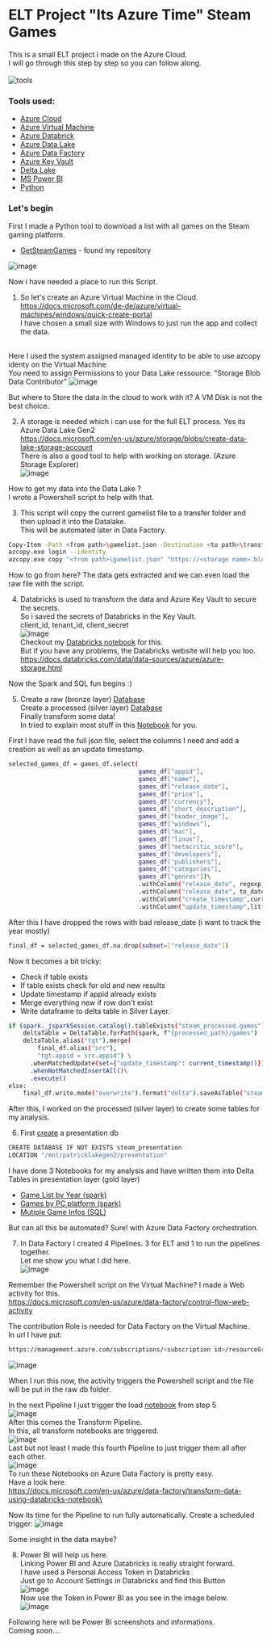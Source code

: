 # ELT Project "Its Azure Time" Steam Games

This is a small ELT project i made on the Azure Cloud.\
I will go through this step by step so you can follow along.
\
\
![tools](https://user-images.githubusercontent.com/108484798/189981171-ec61e796-05bc-4c74-9e75-7b1a02748734.png)

### Tools used:
- [Azure Cloud](https://azure.microsoft.com/)
- [Azure Virtual Machine](https://azure.microsoft.com/en-us/services/virtual-machines/)
- [Azure Databrick](https://azure.microsoft.com/en-us/products/databricks/#overview)
- [Azure Data Lake](https://azure.microsoft.com/en-us/services/storage/data-lake-storage/)
- [Azure Data Factory](https://azure.microsoft.com/en-us/products/data-factory/)
- [Azure Key Vault](https://azure.microsoft.com/en-us/services/key-vault/)
- [Delta Lake](https://docs.microsoft.com/en-us/azure/synapse-analytics/spark/apache-spark-what-is-delta-lake)
- [MS Power BI](https://powerbi.microsoft.com/en-us/)
- [Python](https://www.python.org/)

### Let's begin
First I made a Python tool to download a list with all games on the Steam gaming platform.


* [GetSteamGames](https://github.com/PatrickDegner/GetSteamGames) - found my repository

![image](https://user-images.githubusercontent.com/108484798/189935791-2e08f432-70fd-4291-b14d-c861950ec14a.png)

Now i have needed a place to run this Script.
1. So let's create an Azure Virtual Machine in the Cloud.\
https://docs.microsoft.com/de-de/azure/virtual-machines/windows/quick-create-portal \
I have chosen a small size with Windows to just run the app and collect the data.


\
Here I used the system assigned managed identity to be able to use azcopy identy on the Virtual Machine\
You need to assign Permissions to your Data Lake ressource. "Storage Blob Data Contributor"
![image](https://user-images.githubusercontent.com/108484798/189943477-01815de3-ac54-45ab-afde-7225b09c6bd8.png)


But where to Store the data in the cloud to work with it? A VM Disk is not the best choice.

2. A storage is needed which i can use for the full ELT process. Yes its Azure Data Lake Gen2\
https://docs.microsoft.com/en-us/azure/storage/blobs/create-data-lake-storage-account \
There is also a good tool to help with working on storage. (Azure Storage Explorer)\
![image](https://user-images.githubusercontent.com/108484798/189942304-b47531ae-41fb-471a-88d2-fec135e532bb.png)


How to get my data into the Data Lake ?\
I wrote a Powershell script to help with that.

3. This script will copy the current gamelist file to a transfer folder and then upload it into the Datalake.\
This will be automated later in Data Factory.
```sh
Copy-Item -Path <from path>\gamelist.json -Destination <to path>\transfer -Recurse -force
azcopy.exe login --identity
azcopy.exe copy "<from path>\gamelist.json" "https://<storage name>.blob.core.windows.net/<folder>/" --overwrite=True
```


How to go from here? The data gets extracted and we can even load the raw file with the script.

4. Databricks is used to transform the data and Azure Key Vault to secure the secrets.\
So i saved the secrets of Databricks in the Key Vault.\
client_id, tenant_id, client_secret\
![image](https://user-images.githubusercontent.com/108484798/189952899-b8817474-fc24-4f4a-83e2-eac164789e8c.png) \
Checkout my [Databricks notebook](https://github.com/PatrickDegner/ItsAzureTimeELT/blob/main/1.setup/mount_adls.ipynb) for this. \
But if you have any problems, the Databricks website will help you too.\
https://docs.databricks.com/data/data-sources/azure/azure-storage.html


Now the Spark and SQL fun begins :)

5. Create a raw (bronze layer) [Database](https://github.com/PatrickDegner/ItsAzureTimeELT/blob/main/3.load/0.create_raw_database.sql) \
Create a processed (silver layer) [Database](https://github.com/PatrickDegner/ItsAzureTimeELT/blob/main/3.load/1.create_processed_database.sql) \
Finally transform some data!\
In tried to explain most stuff in this [Notebook](https://github.com/PatrickDegner/ItsAzureTimeELT/blob/main/3.load/2.ingest_steam_file.ipynb) for you.

First I have read the full json file, select the columns I need and add a creation as well as an update timestamp.
```sh
selected_games_df = games_df.select(
                                    games_df["appid"],
                                    games_df["name"],
                                    games_df["release_date"],
                                    games_df["price"],
                                    games_df["currency"],
                                    games_df["short_description"],
                                    games_df["header_image"],
                                    games_df["windows"],
                                    games_df["mac"],
                                    games_df["linux"],
                                    games_df["metacritic_score"],
                                    games_df["developers"],
                                    games_df["publishers"],
                                    games_df["categories"],
                                    games_df["genres"])\
                                    .withColumn("release_date", regexp_replace("release_date", ",", ''))\
                                    .withColumn("release_date", to_date("release_date", format='d MMM yyyy'))\
                                    .withColumn("create_timestamp",current_timestamp())\
                                    .withColumn("update_timestamp",lit(""))
```
After this I have dropped the rows with bad release_date (i want to track the year mostly)
```sh
final_df = selected_games_df.na.drop(subset=["release_date"])
```

Now it becomes a bit tricky:
* Check if table exists
* If table exists check for old and new results
* Update timestamp if appid already exists
* Merge everything new if row don't exist
* Write dataframe to delta table in Silver Layer.
```sh
if (spark._jsparkSession.catalog().tableExists("steam_processed.games")):
    deltaTable = DeltaTable.forPath(spark, f"{processed_path}/games")
    deltaTable.alias("tgt").merge(
        final_df.alias("src"),
        "tgt.appid = src.appid") \
      .whenMatchedUpdate(set={"update_timestamp": current_timestamp()}) \
      .whenNotMatchedInsertAll()\
      .execute()
else:
    final_df.write.mode("overwrite").format("delta").saveAsTable("steam_processed.games")
```

After this, I worked on the processed (silver layer) to create some tables for my analysis.

6. First [create](https://github.com/PatrickDegner/ItsAzureTimeELT/blob/main/4.transform/0.create_presentation_database.sql) a presentation db
```sh
CREATE DATABASE IF NOT EXISTS steam_presentation 
LOCATION "/mnt/patricklakegen2/presentation"
```
I have done 3 Notebooks for my analysis and have written them into Delta Tables in presentation layer (gold layer)
* [Game List by Year (spark)](https://github.com/PatrickDegner/ItsAzureTimeELT/blob/main/4.transform/1.game_list_by_year.ipynb)
* [Games by PC platform (spark)](https://github.com/PatrickDegner/ItsAzureTimeELT/blob/main/4.transform/2.games_by_pc_platforms.ipynb)
* [Mutiple Game Infos (SQL)](https://github.com/PatrickDegner/ItsAzureTimeELT/blob/main/4.transform/3.game_infos.sql)


But can all this be automated? Sure! with Azure Data Factory orchestration.

7. In Data Factory I created 4 Pipelines. 3 for ELT and 1 to run the pipelines together.\
Let me show you what I did here.\
![image](https://user-images.githubusercontent.com/108484798/189960372-96aefe49-a9c4-4069-86d7-54bad6710cd2.png)

Remember the Powershell script on the Virtual Machine? I made a Web activity for this.\
https://docs.microsoft.com/en-us/azure/data-factory/control-flow-web-activity

The contribution Role is needed for Data Factory on the Virtual Machine.\
In url I have put:
```sh
https://management.azure.com/subscriptions/<subscription id>/resourceGroups/<resource name>/providers/Microsoft.Compute/virtualMachines/<VM name>/runCommand?api-version=2021-07-01
```
![image](https://user-images.githubusercontent.com/108484798/189961715-171a214b-b778-4777-ad61-aa86952fdead.png)

When I run this now, the activity triggers the Powershell script and the file will be put in the raw db folder.

In the next Pipeline I just trigger the load [notebook](https://github.com/PatrickDegner/ItsAzureTimeELT/blob/main/3.load/2.ingest_steam_file.ipynb) from step 5 \
![image](https://user-images.githubusercontent.com/108484798/189962475-320f33d8-526c-40da-8bf4-3305a51ceb9b.png)\
After this comes the Transform Pipeline.\
In this, all transform notebooks are triggered.\
![image](https://user-images.githubusercontent.com/108484798/189963045-5d530632-faed-494b-8d0b-0be26104f42b.png)\
Last but not least I made this fourth Pipeline to just trigger them all after each other.\
![image](https://user-images.githubusercontent.com/108484798/189963264-b4e3b6e0-19f0-4356-98fd-bd67ebd8fb83.png)\
To run these Notebooks on Azure Data Factory is pretty easy.\
Have a look here.\
https://docs.microsoft.com/en-us/azure/data-factory/transform-data-using-databricks-notebook\

Now its time for the Pipeline to run fully automatically.
Create a scheduled trigger:
![image](https://user-images.githubusercontent.com/108484798/189964016-7629b742-fc14-40be-8286-1f9c083014a1.png)


Some insight in the data maybe?

8. Power BI will help us here. \
Linking Power BI and Azure Databricks is really straight forward.\
I have used a Personal Access Token in Databricks\
Just go to Account Settings in Databricks and find this Button\
![image](https://user-images.githubusercontent.com/108484798/189965281-64573c17-3c3b-46a2-9173-194a928ccbd0.png)\
Now use the Token in Power BI as you see in the image below.\
![image](https://user-images.githubusercontent.com/108484798/189964904-ac222f5b-6369-4cb6-afc0-d2e947477707.png)


Following here will be Power BI screenshots and informations.\
Coming soon....
